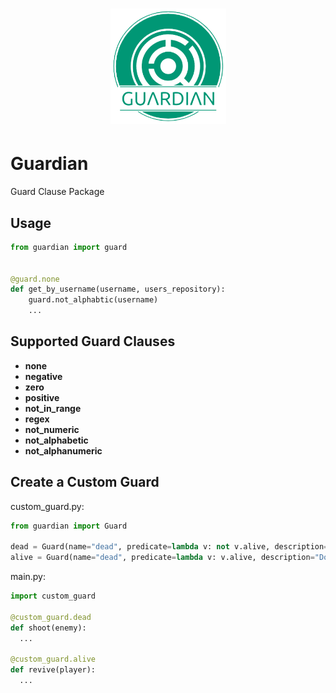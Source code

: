 <h1 align="center">
  <img alt="Guardian Logo" width="185px" src="images/Guardian Logo.png" />
</h1>

# Guardian
Guard Clause Package

## Usage

```python
from guardian import guard


@guard.none
def get_by_username(username, users_repository):
    guard.not_alphabtic(username)
    ...
```

## Supported Guard Clauses

- **none**
- **negative**
- **zero**
- **positive**
- **not_in_range**
- **regex**
- **not_numeric**
- **not_alphabetic**
- **not_alphanumeric**

## Create a Custom Guard

custom_guard.py:
```python
from guardian import Guard

dead = Guard(name="dead", predicate=lambda v: not v.alive, description="Don't Perform if dead")
alive = Guard(name="dead", predicate=lambda v: v.alive, description="Don't Perform if alive")
```
main.py:
```python
import custom_guard

@custom_guard.dead
def shoot(enemy):
  ...

@custom_guard.alive
def revive(player):
  ... 
```
